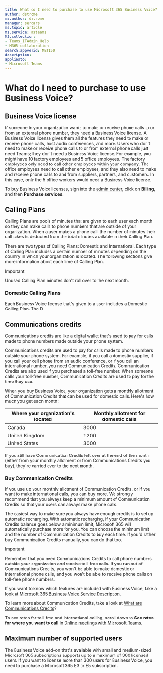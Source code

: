 ```yaml
---
title: What do I need to purchase to use Microsoft 365 Business Voice?
author: dstrome 
ms.author: dstrome
manager: serdars
ms.topic: article
ms.service: msteams
MS.collection: 
- Teams_ITAdmin_Help
- M365-collaboration
search.appverid: MET150
description: 
appliesto: 
- Microsoft Teams
---
```


# What do I need to purchase to use Business Voice?

## Business Voice license

If someone in your organization wants to make or receive phone calls to or from an external phone number, they need a Business Voice license. A Business Voice license gives them all the features they need to make or receive phone calls, host audio conferences, and more. Users who don't need to make or receive phone calls to or from external phone calls just need Teams; they don't need a Business Voice license. For example, you might have 10 factory employees and 5 office employees. The factory employees only need to call other employees within your company. The office employees need to call other employees, and they also need to make and receive phone calls to and from suppliers, partners, and customers. In this case, only the 5 office workers would need a Business Voice license.

To buy Business Voice licenses, sign into the [admin center](https://admin.microsoft.com/Adminportal/Home#/homepage), click on **Billing**, and then **Purchase services**.

## Calling Plans

Calling Plans are pools of minutes that are given to each user each month so they can make calls to phone numbers that are outside of your organization. When a user makes a phone call, the number of minutes their call takes is deducted from the total minutes available in their Calling Plan. 

There are two types of Calling Plans: Domestic and International. Each type of Calling Plan includes a certain number of minutes depending on the country in which your organization is located. The following sections give more information about each time of Calling Plan.

> [!IMPORTANT]
> Unused Calling Plan minutes don't roll over to the next month.

### Domestic Calling Plans

Each Business Voice license that's given to a user includes a Domestic Calling Plan. The D

## Communications credits

Communications credits are like a digital wallet that's used to pay for calls made to phone numbers made outside your phone system. 

Communications credits are used to pay for calls made to phone numbers outside your phone system. For example, if you call a domestic supplier, if you call your cell phone from an audio conference, or if you call an international number, you need Communication Credits. Communication Credits are also used if you purchased a toll-free number. When someone calls your toll-free number, Communication Credits are used to pay for the time they use.

When you buy Business Voice, your organization gets a monthly allotment of Communication Credits that can be used for domestic calls. Here's how much you get each month:

|Where your organization's located  |Monthly allotment for domestic calls |
|-----------------------------------|-------------------------------------|
|Canada                             | 3000                                |
|United Kingdom                     | 1200                                |
|United States                      | 3000                                |

If you still have Communication Credits left over at the end of the month (either from your monthly allotment or from Communications Credits you buy), they're carried over to the next month.

### Buy Communication Credits

If you use up your monthly allotment of Communication Credits, or if you want to make international calls, you can buy more. We strongly recommend that you always keep a minimum amount of Communication Credits so that your users can always make phone calls. 

The easiest way to make sure you always have enough credits is to set up automatic recharging. With automatic recharging, if your Communication Credits balance goes below a minimum limit, Microsoft 365 will automatically purchase more for you. You can choose the minimum limit and the number of Communication Credits to buy each time. If you'd rather buy Communication Credits manually, you can do that too.

> [!IMPORTANT]
> Remember that you need Communications Credits to call phone numbers outside your organization and receive toll-free calls. If you run out of Communications Credits, you won't be able to make domestic or international phone calls, and you won't be able to receive phone calls on toll-free phone numbers.

If you want to know which features are included with Business Voice, take a look at [Microsoft 365 Business Voice Service Description](https://docs.microsoft.com/office365/servicedescriptions/microsoft-365-business-voice-service-description).

To learn more about Communication Credits, take a look at [What are Communications Credits](../../what-are-communications-credits.md)?

To see rates for toll-free and international calling, scroll down to **See rates for where you want to call** in [Online meetings with Microsoft Teams](https://products.office.com/microsoft-teams/online-meeting-solutions#Rates).

## Maximum number of supported users

The Business Voice add-on that's available with small and medium-sized Microsoft 365 subscriptions supports up to a maximum of 300 licensed users. If you want to license more than 300 users for Business Voice, you need to purchase a Microsoft 365 E3 or E5 subscription.

